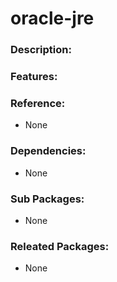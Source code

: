 # oracle-jre

### Description:


### Features:


### Reference:
* None

### Dependencies:
* None

### Sub Packages:
* None

### Releated Packages:
* None